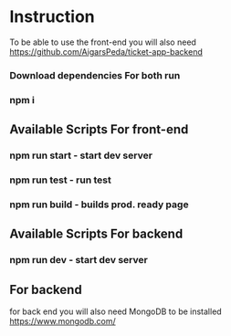 # Instruction

To be able to use the front-end you will also need
https://github.com/AigarsPeda/ticket-app-backend

### Download dependencies For both run

### npm i

## Available Scripts For front-end

### npm run start - start dev server

### npm run test - run test

### npm run build - builds prod. ready page

## Available Scripts For backend

### npm run dev - start dev server

## For backend

for back end you will also need MongoDB to be installed
https://www.mongodb.com/
